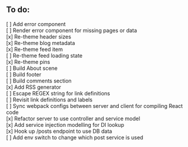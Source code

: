 ## To do:
[ ] Add error component  
[ ] Render error component for missing pages or data  
[x] Re-theme header sizes  
[x] Re-theme blog metadata  
[x] Re-theme feed item  
[ ] Re-theme feed loading state  
[x] Re-theme pins  
[ ] Build About scene  
[ ] Build footer  
[ ] Build comments section  
[x] Add RSS generator  
[ ] Escape REGEX string for link definitions  
[ ] Revisit link definitions and labels  
[ ] Sync webpack configs between server and client for compiling React code  
[x] Refactor server to use controller and service model  
[x] Add service injection modelling for DI lookup  
[x] Hook up /posts endpoint to use DB data  
[ ] Add env switch to change which post service is used  